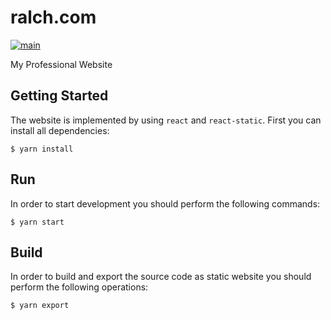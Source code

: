 # ralch.com

[![main](https://github.com/ralch/website/actions/workflows/main.yml/badge.svg)](https://github.com/ralch/website/actions/workflows/main.yml)

My Professional Website

## Getting Started

The website is implemented by using `react` and `react-static`. First you can
install all dependencies:

```
$ yarn install
```

## Run

In order to start development you should perform the following commands:

```
$ yarn start
```

## Build

In order to build and export the source code as static website you should
perform the following operations:

```
$ yarn export
